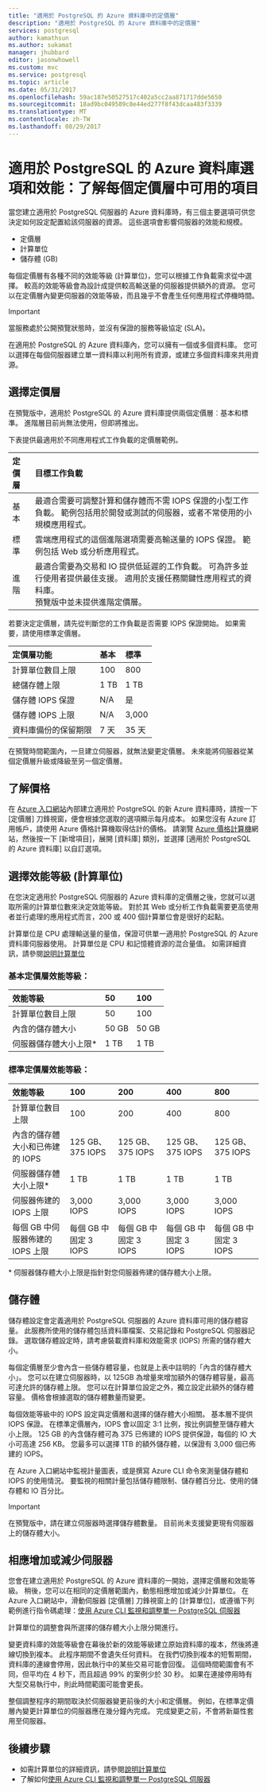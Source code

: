 ```yaml
---
title: "適用於 PostgreSQL 的 Azure 資料庫中的定價層"
description: "適用於 PostgreSQL 的 Azure 資料庫中的定價層"
services: postgresql
author: kamathsun
ms.author: sukamat
manager: jhubbard
editor: jasonwhowell
ms.custom: mvc
ms.service: postgresql
ms.topic: article
ms.date: 05/31/2017
ms.openlocfilehash: 59ac187e50527517c402a5cc2aa871717dde5650
ms.sourcegitcommit: 18ad9bc049589c8e44ed277f8f43dcaa483f3339
ms.translationtype: MT
ms.contentlocale: zh-TW
ms.lasthandoff: 08/29/2017
---
```

# <a name="azure-database-for-postgresql-options-and-performance-understand-whats-available-in-each-pricing-tier"></a>適用於 PostgreSQL 的 Azure 資料庫選項和效能：了解每個定價層中可用的項目
當您建立適用於 PostgreSQL 伺服器的 Azure 資料庫時，有三個主要選項可供您決定如何設定配置給該伺服器的資源。 這些選項會影響伺服器的效能和規模。
- 定價層 
- 計算單位
- 儲存體 (GB)

每個定價層有各種不同的效能等級 (計算單位)，您可以根據工作負載需求從中選擇。 較高的效能等級會為設計成提供較高輸送量的伺服器提供額外的資源。 您可以在定價層內變更伺服器的效能等級，而且幾乎不會產生任何應用程式停機時間。

> [!IMPORTANT]
> 當服務處於公開預覽狀態時，並沒有保證的服務等級協定 (SLA)。

在適用於 PostgreSQL 的 Azure 資料庫內，您可以擁有一個或多個資料庫。 您可以選擇在每個伺服器建立單一資料庫以利用所有資源，或建立多個資料庫來共用資源。 

## <a name="choose-a-pricing-tier"></a>選擇定價層
在預覽版中，適用於 PostgreSQL 的 Azure 資料庫提供兩個定價層︰基本和標準。 進階層目前尚無法使用，但即將推出。 

下表提供最適用於不同應用程式工作負載的定價層範例。

| 定價層  | 目標工作負載 |
| :----------- | :----------------|
| 基本 | 最適合需要可調整計算和儲存體而不需 IOPS 保證的小型工作負載。 範例包括用於開發或測試的伺服器，或者不常使用的小規模應用程式。 |
| 標準 | 雲端應用程式的這個進階選項需要高輸送量的 IOPS 保證。 範例包括 Web 或分析應用程式。 |
| 進階 | 最適合需要為交易和 IO 提供低延遲的工作負載。 可為許多並行使用者提供最佳支援。 適用於支援任務關鍵性應用程式的資料庫。<br />預覽版中並未提供進階定價層。 |

若要決定定價層，請先從判斷您的工作負載是否需要 IOPS 保證開始。 如果需要，請使用標準定價層。

| **定價層功能** | **基本** | **標準** |
| :------------------------ | :-------- | :----------- |
| 計算單位數目上限 | 100 | 800 | 
| 總儲存體上限 | 1 TB | 1 TB | 
| 儲存體 IOPS 保證 | N/A | 是 | 
| 儲存體 IOPS 上限 | N/A | 3,000 | 
| 資料庫備份的保留期限 | 7 天 | 35 天 | 

在預覽時間範圍內，一旦建立伺服器，就無法變更定價層。 未來能將伺服器從某個定價層升級或降級至另一個定價層。

## <a name="understand-the-price"></a>了解價格
在 [Azure 入口網站](https://portal.azure.com/#create/Microsoft.PostgreSQLServer)內部建立適用於 PostgreSQL 的新 Azure 資料庫時，請按一下 [定價層] 刀鋒視窗，便會根據您選取的選項顯示每月成本。 如果您沒有 Azure 訂用帳戶，請使用 Azure 價格計算機取得估計的價格。 請瀏覽 [Azure 價格計算機](https://azure.microsoft.com/pricing/calculator/)網站，然後按一下 [新增項目]，展開 [資料庫] 類別，並選擇 [適用於 PostgreSQL 的 Azure 資料庫] 以自訂選項。

## <a name="choose-a-performance-level-compute-units"></a>選擇效能等級 (計算單位)
在您決定適用於 PostgreSQL 伺服器的 Azure 資料庫的定價層之後，您就可以選取所需的計算單位數來決定效能等級。 對於其 Web 或分析工作負載需要更高使用者並行處理的應用程式而言，200 或 400 個計算單位會是很好的起點。 

計算單位是 CPU 處理輸送量的量值，保證可供單一適用於 PostgreSQL 的 Azure 資料庫伺服器使用。 計算單位是 CPU 和記憶體資源的混合量值。  如需詳細資訊，請參閱[說明計算單位](concepts-compute-unit-and-storage.md)

### <a name="basic-pricing-tier-performance-levels"></a>基本定價層效能等級：

| **效能等級** | **50** | **100** |
| :-------------------- | :----- | :------ |
| 計算單位數目上限 | 50 | 100 |
| 內含的儲存體大小 | 50 GB | 50 GB |
| 伺服器儲存體大小上限\* | 1 TB | 1 TB |

### <a name="standard-pricing-tier-performance-levels"></a>標準定價層效能等級：

| **效能等級** | **100** | **200** | **400** | **800** |
| :-------------------- | :------ | :------ | :------ | :------ |
| 計算單位數目上限 | 100 | 200 | 400 | 800 |
| 內含的儲存體大小和已佈建的 IOPS | 125 GB、<br/> 375 IOPS | 125 GB、<br/> 375 IOPS | 125 GB、<br/> 375 IOPS | 125 GB、<br/> 375 IOPS |
| 伺服器儲存體大小上限\* | 1 TB | 1 TB | 1 TB | 1 TB |
| 伺服器佈建的 IOPS 上限 | 3,000 IOPS | 3,000 IOPS | 3,000 IOPS | 3,000 IOPS |
| 每個 GB 中伺服器佈建的 IOPS 上限 | 每個 GB 中固定 3 IOPS | 每個 GB 中固定 3 IOPS | 每個 GB 中固定 3 IOPS | 每個 GB 中固定 3 IOPS |

\* 伺服器儲存體大小上限是指針對您伺服器佈建的儲存體大小上限。

## <a name="storage"></a>儲存體 
儲存體設定會定義適用於 PostgreSQL 伺服器的 Azure 資料庫可用的儲存體容量。 此服務所使用的儲存體包括資料庫檔案、交易記錄和 PostgreSQL 伺服器記錄。 選取儲存體設定時，請考慮裝載資料庫和效能需求 (IOPS) 所需的儲存體大小。

每個定價層至少會內含一些儲存體容量，也就是上表中註明的「內含的儲存體大小」。 您可以在建立伺服器時，以 125GB 為增量來增加額外的儲存體容量，最高可達允許的儲存體上限。 您可以在計算單位設定之外，獨立設定此額外的儲存體容量。 價格會根據選取的儲存體數量而變更。

每個效能等級中的 IOPS 設定與定價層和選擇的儲存體大小相關。 基本層不提供 IOPS 保證。 在標準定價層內，IOPS 會以固定 3:1 比例，按比例調整至儲存體大小上限。 125 GB 的內含儲存體可為 375 已佈建的 IOPS 提供保證，每個的 IO 大小可高達 256 KB。 您最多可以選擇 1TB 的額外儲存體，以保證有 3,000 個已佈建的 IOPS。

在 Azure 入口網站中監視計量圖表，或是撰寫 Azure CLI 命令來測量儲存體和 IOPS 的使用情況。 要監視的相關計量包括儲存體限制、儲存體百分比、使用的儲存體和 IO 百分比。

>[!IMPORTANT]
> 在預覽版中，請在建立伺服器時選擇儲存體數量。 目前尚未支援變更現有伺服器上的儲存體大小。 

## <a name="scaling-a-server-up-or-down"></a>相應增加或減少伺服器
您會在建立適用於 PostgreSQL 的 Azure 資料庫的一開始，選擇定價層和效能等級。 稍後，您可以在相同的定價層範圍內，動態相應增加或減少計算單位。 在 Azure 入口網站中，滑動伺服器 [定價層] 刀鋒視窗上的 [計算單位]，或遵循下列範例進行指令碼處理：[使用 Azure CLI 監視和調整單一 PostgreSQL 伺服器](scripts/sample-scale-server-up-or-down.md)

計算單位的調整會與所選擇的儲存體大小上限分開進行。

變更資料庫的效能等級會在幕後於新的效能等級建立原始資料庫的複本，然後將連線切換到複本。 此程序期間不會遺失任何資料。 在我們切換到複本的短暫期間，資料庫的連線會停用，因此執行中的某些交易可能會回復。 這個時間範圍會有不同，但平均在 4 秒下，而且超過 99% 的案例少於 30 秒。 如果在連接停用時有大型交易執行中，則此時間範圍可能會更長。

整個調整程序的期間取決於伺服器變更前後的大小和定價層。 例如，在標準定價層內變更計算單位的伺服器應在幾分鐘內完成。 完成變更之前，不會將新屬性套用至伺服器。

## <a name="next-steps"></a>後續步驟
- 如需計算單位的詳細資訊，請參閱[說明計算單位](concepts-compute-unit-and-storage.md)
- 了解如何[使用 Azure CLI 監視和調整單一 PostgreSQL 伺服器](scripts/sample-scale-server-up-or-down.md)

